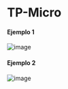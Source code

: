 # TP-Micro
#### Ejemplo 1
![image](https://user-images.githubusercontent.com/49161024/200132558-4d57d28f-56ca-459b-a2d9-c73531a2e557.png)
#### Ejemplo 2
![image](https://user-images.githubusercontent.com/49161024/200132513-67b898e9-e113-4b57-b09b-a14c0bfe2da0.png)

